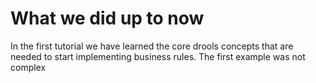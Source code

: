 # What we did up to now

In the first tutorial we have learned the core drools concepts that are needed to start implementing business rules. 
The first example was not complex 






